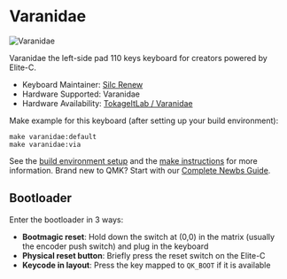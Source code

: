 # Varanidae

![Varanidae](https://i.imgur.com/0wWfmE1h.png)

Varanidae the left-side pad 110 keys keyboard for creators powered by Elite-C.

* Keyboard Maintainer: [Silc Renew](https://github.com/TokageItLab)
* Hardware Supported: Varanidae
* Hardware Availability: [TokageItLab / Varanidae](https://github.com/TokageItLab/Varanidae)

Make example for this keyboard (after setting up your build environment):

    make varanidae:default
    make varanidae:via

See the [build environment setup](https://docs.qmk.fm/#/getting_started_build_tools) and the [make instructions](https://docs.qmk.fm/#/getting_started_make_guide) for more information. Brand new to QMK? Start with our [Complete Newbs Guide](https://docs.qmk.fm/#/newbs).

## Bootloader

Enter the bootloader in 3 ways:

* **Bootmagic reset**: Hold down the switch at (0,0) in the matrix (usually the encoder push switch) and plug in the keyboard
* **Physical reset button**: Briefly press the reset switch on the Elite-C
* **Keycode in layout**: Press the key mapped to `QK_BOOT` if it is available
